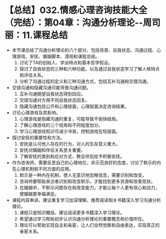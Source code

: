 # 【总结】032.情感心理咨询技能大全（完结）：第04章：沟通分析理论--周司丽：11.课程总结

-   本节课总结了沟通分析理论的八个部分，包括背景、自我状态、沟通过程、心理游戏、安抚、婚姻脚本、漠视和课程总结。
    1.  讨论了TA的创始人、学派特点和基本哲学假设。
    2.  探讨了自我状态的三种和六种功能，以及通过自我状态学习了解人格特点和评估关系。
    3.  分析了沟通过程的定义和三种沟通方式，包括互补沟通和交错沟通。
-   交错沟通和隐藏沟通可能导致沟通问题。
    1.  互补沟通期望自我状态得到回应。
    2.  交错沟通对方用不同自我状态回复。
    3.  隐藏沟通包括公开和心理层面，心理层面决定咨询结果。
-   讨论心理游戏及其影响。
    1.  心理游戏是隐藏沟通的重复，可能导致不愉快结局。
    2.  了解心理游戏的三个视角和不同程度划分。
    3.  学习心理游戏知识可减少冲突，控制游戏在轻层面。
-   探讨安抚的重要性和方法。
    1.  安抚是认可他人存在的行为，对人的生存意义重大。
    2.  安抚对婚姻和伴侣关系至关重要。
    3.  了解安抚的类别和应对方式，教会伴侣给予积极安抚。
-   作为咨询师，需要反思自己的心理地位，并示范良好的态度，讨论了默示的内在心理机制和不同方面的应用。
    1.  默示是一种内在机制，使人无意识地忽略信息，需要识别和改变。
    2.  咨询师要帮助来访者识别和改变默示，才能找到更多资源和改善现状。
    3.  在婚姻中，不默示问题存在和改变能力，才能让每个人更有信心和动力，使婚姻更幸福满足。
-   课程内容串讲，建议重复学习加深理解，推荐阅读相关书籍深入学习沟通分析理论。
    1.  课程只是知识概括，建议阅读更多书籍深入学习理论。
    2.  希望通过学习帮助初步认识沟通分析理论的重要概念和价值所在。
    3.  理论可以帮助实现自主和亲密，让人们全然觉察和自由表达，实现真正的亲密关系。